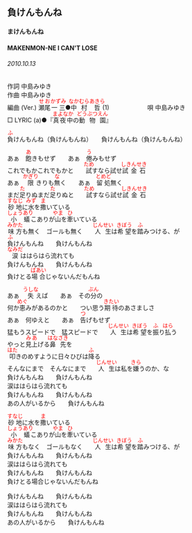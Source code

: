 <style type="text/css">
	ruby{
	    ruby-position: over;
	}
	ruby > rt{font-size: 12px;color:red;}
	p{font:16px;font-size: '楷体'}
</style>
## 負けんもんね
#### まけんもんね
#### MAKENMON-NE </rb><rp>(</rp><rt>I CAN'T LOSE</rt><rp>)</rp></ruby>
###### 2010.10.13


作詞     中島みゆき　　　　　   
作曲      中島みゆき  　　　   
編曲 (Ver.) <ruby><rb>瀬尾</rb><rp>(</rp><rt>せお</rt><rp>)</rp></ruby><ruby><rb>一三</rb><rp>(</rp><rt>かずみ</rt><rp>)</rp></ruby>●<ruby><rb>中村</rb><rp>(</rp><rt>なかむら</rt><rp>)</rp></ruby><ruby><rb>哲</rb><rp>(</rp><rt>あきら</rt><rp>)</rp></ruby>(1)　　　　　　
唄  中島みゆき        
□ LYRIC (a)●『<ruby><rb>真夜中</rb><rp>(</rp><rt>まよなか</rt><rp>)</rp></ruby>の<ruby><rb>動物園</rb><rp>(</rp><rt>どうぶつえん</rt><rp>)</rp></ruby>』   
   
   
<ruby><rb>負</rb><rp>(</rp><rt>ふ</rt><rp>)</rp></ruby>けんもんね（負けんもんね）　　負けんもんね（負けんもんね）   
   
あぁ　<ruby><rb>飽</rb><rp>(</rp><rt>あ</rt><rp>)</rp></ruby>きもせず　　あぁ　<ruby><rb>倦</rb><rp>(</rp><rt>う</rt><rp>)</rp></ruby>みもせず   
これでもかこれでもかと　　<ruby><rb>試</rb><rp>(</rp><rt>ため</rt><rp>)</rp></ruby>すなら試せ<ruby><rb>試金石</rb><rp>(</rp><rt>しきんせき</rt><rp>)</rp></ruby>   
あぁ　<ruby><rb>限</rb><rp>(</rp><rt>かぎり</rt><rp>)</rp></ruby></rb><rp>(</rp><rt>きり</rt><rp>)</rp></ruby>も<ruby><rb>無</rb><rp>(</rp><rt>な</rt><rp>)</rp></ruby>く　　あぁ　<ruby><rb>留処</rb><rp>(</rp><rt>とめど</rt><rp>)</rp></ruby>無く   
まだ<ruby><rb>足</rb><rp>(</rp><rt>た</rt><rp>)</rp></ruby>りぬまだ<ruby><rb>足</rb><rp>(</rp><rt>た</rt><rp>)</rp></ruby>りぬと　　<ruby><rb>試</rb><rp>(</rp><rt>ため</rt><rp>)</rp></ruby>すなら試せ<ruby><rb>試金石</rb><rp>(</rp><rt>しきんせき</rt><rp>)</rp></ruby>   
<ruby><rb>砂地</rb><rp>(</rp><rt>すなじ</rt><rp>)</rp></ruby>に<ruby><rb>水</rb><rp>(</rp><rt>みず</rt><rp>)</rp></ruby>を<ruby><rb>撒</rb><rp>(</rp><rt>ま</rt><rp>)</rp></ruby>いている   
<ruby><rb>小蟻</rb><rp>(</rp><rt>しょうあり</rt><rp>)</rp></ruby></rb><rp>(</rp><rt>こあり</rt><rp>)</rp></ruby>が<ruby><rb>山</rb><rp>(</rp><rt>やま</rt><rp>)</rp></ruby>を<ruby><rb>牽</rb><rp>(</rp><rt>ひ</rt><rp>)</rp></ruby>いている   
<ruby><rb>味方</rb><rp>(</rp><rt>みかた</rt><rp>)</rp></ruby>も無く　ゴールも無く　　<ruby><rb>人生</rb><rp>(</rp><rt>じんせい</rt><rp>)</rp></ruby>は<ruby><rb>希望</rb><rp>(</rp><rt>きぼう</rt><rp>)</rp></ruby>を<ruby><rb>踏</rb><rp>(</rp><rt>ふ</rt><rp>)</rp></ruby>みつける、が   
<ruby><rb>負</rb><rp>(</rp><rt>ふ</rt><rp>)</rp></ruby>けんもんね　　負けんもんね   
<ruby><rb>涙</rb><rp>(</rp><rt>なみだ</rt><rp>)</rp></ruby>ははらはら流れても   
負けんもんね　　負けんもんね   
負けとる<ruby><rb>場合</rb><rp>(</rp><rt>ばあい</rt><rp>)</rp></ruby>じゃないんだもんね   

あぁ　<ruby><rb>失</rb><rp>(</rp><rt>うしな</rt><rp>)</rp></ruby>えば　　あぁ　その<ruby><rb>分</rb><rp>(</rp><rt>ぶん</rt><rp>)</rp></ruby>の   
何か<ruby><rb>恵</rb><rp>(</rp><rt>めぐ</rt><rp>)</rp></ruby>みがあるのかと　　つい思う<ruby><rb>期待</rb><rp>(</rp><rt>きたい</rt><rp>)</rp></ruby>のあさましさ   
あぁ　何ゆえと　　あぁ　<ruby><rb>告</rb><rp>(</rp><rt>つ</rt><rp>)</rp></ruby>げもせず   
猛もうスピードで　猛スピードで　　<ruby><rb>人生</rb><rp>(</rp><rt>じんせい</rt><rp>)</rp></ruby>は<ruby><rb>希望</rb><rp>(</rp><rt>きぼう</rt><rp>)</rp></ruby>を<ruby><rb>振</rb><rp>(</rp><rt>ふ</rt><rp>)</rp></ruby>り<ruby><rb>払</rb><rp>(</rp><rt>はら</rt><rp>)</rp></ruby>う   
やっと<ruby><rb>見上</rb><rp>(</rp><rt>みあ</rt><rp>)</rp></ruby>げる<ruby><rb>鼻先</rb><rp>(</rp><rt>はなさき</rt><rp>)</rp></ruby>を   
<ruby><rb>叩</rb><rp>(</rp><rt>はた</rt><rp>)</rp></ruby>きのめすように日々</rb><rp>(</rp><rt>ひび</rt><rp>)</rp></ruby>は<ruby><rb>降</rb><rp>(</rp><rt>ふ</rt><rp>)</rp></ruby>る   
そんなにまで　そんなにまで　　<ruby><rb>人生</rb><rp>(</rp><rt>じんせい</rt><rp>)</rp></ruby>は私を<ruby><rb>嫌</rb><rp>(</rp><rt>きら</rt><rp>)</rp></ruby>うのか、な   
負けんもんね　　負けんもんね   
涙ははらはら流れても   
負けんもんね　　負けんもんね   
あの人がいるから　　負けんもんね   
   
<ruby><rb>砂地</rb><rp>(</rp><rt>すなじ</rt><rp>)</rp></ruby>に水を<ruby><rb>撒</rb><rp>(</rp><rt>ま</rt><rp>)</rp></ruby>いている   
<ruby><rb>小蟻</rb><rp>(</rp><rt>しょうあり</rt><rp>)</rp></ruby></rb><rp>(</rp><rt>こあり</rt><rp>)</rp></ruby>が<ruby><rb>山</rb><rp>(</rp><rt>やま</rt><rp>)</rp></ruby>を<ruby><rb>牽</rb><rp>(</rp><rt>ひ</rt><rp>)</rp></ruby>いている   
<ruby><rb>味方</rb><rp>(</rp><rt>みかた</rt><rp>)</rp></ruby>もなく　ゴールもなく　　<ruby><rb>人生</rb><rp>(</rp><rt>じんせい</rt><rp>)</rp></ruby>は<ruby><rb>希望</rb><rp>(</rp><rt>きぼう</rt><rp>)</rp></ruby>を<ruby><rb>踏</rb><rp>(</rp><rt>ふ</rt><rp>)</rp></ruby>みつける、が   
負けんもんね　　負けんもんね   
涙ははらはら流れても   
負けんもんね　　負けんもんね   
負けとる場合じゃないんだもんね   
   
負けんもんね　　負けんもんね   
涙ははらはら流れても   
負けんもんね　　負けんもんね   
あの人がいるから　　負けんもんね   